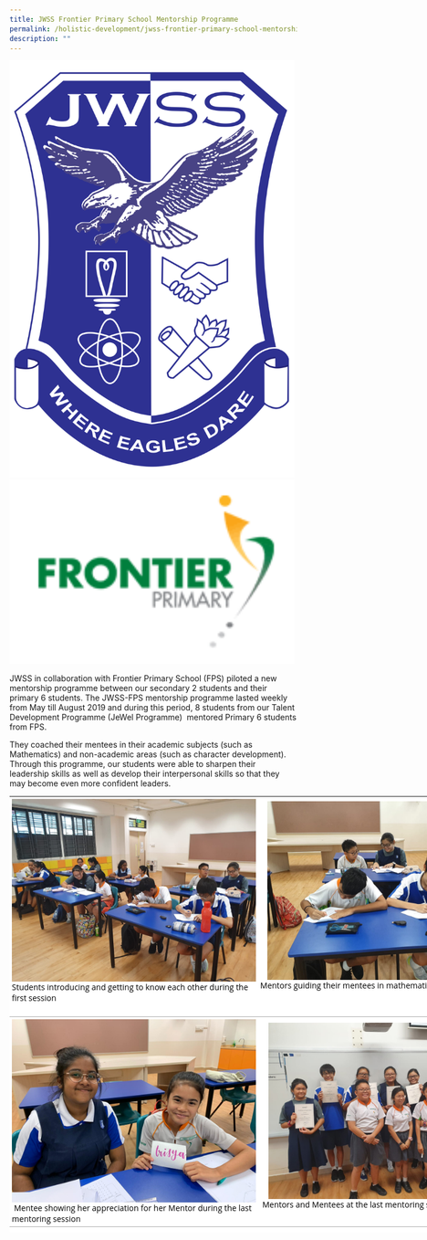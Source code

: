 ```yaml
---
title: JWSS Frontier Primary School Mentorship Programme
permalink: /holistic-development/jwss-frontier-primary-school-mentorship-programme/
description: ""
---
```

<img src="/images/JWSS%20School%20Crest.png" 
         style="width:500px"
	/>
<br>
<img src="/images/fps.png" 
         style="width:500px"
	/>
<br>


JWSS in collaboration with Frontier Primary School (FPS) piloted a new mentorship programme between our secondary 2 students and their primary 6 students. The JWSS-FPS mentorship programme lasted weekly from May till August 2019 and during this period, 8 students from our Talent Development Programme (JeWel Programme)&nbsp; mentored Primary 6 students from FPS.  

They coached their mentees in their academic subjects (such as Mathematics) and non-academic areas (such as character development). Through this programme, our students were able to sharpen their leadership skills as well as develop their interpersonal skills so that they may become even more confident leaders.

  

<table style="margin: auto; outline: 0px; padding: 0px; border-collapse: collapse; clear: both; border: none; color: rgb(0, 0, 0); font-family: &quot;Open Sans&quot;, sans-serif; font-size: 14px; font-style: normal; font-variant-ligatures: normal; font-variant-caps: normal; font-weight: 400; letter-spacing: normal; orphans: 2; text-align: left; text-transform: none; white-space: normal; widows: 2; word-spacing: 0px; -webkit-text-stroke-width: 0px; background-color: rgb(255, 255, 255); text-decoration-thickness: initial; text-decoration-style: initial; text-decoration-color: initial; width: 885.75px; height: 764px;" class="ive_eobj_center iveo_table ives_tab_simple"><tbody style="margin: 0px; outline: 0px; padding: 0px;"><tr style="margin: 0px; outline: 0px; padding: 0px;"><td style="margin: 0px; outline: 0px; padding: 4px; text-align: left; background-color: transparent; border-bottom: 1px solid rgb(170, 170, 170); color: inherit; width: 435px;"><img style="margin: auto; outline: none; padding: 0px; border: none; clear: both; display: block;" class="ive_eobj_center" alt="mentor 4.jpg" width="100%" src="/images/mentor%204.jpg">Students introducing and getting to know each other during the first session<br style="margin: 0px; outline: 0px; padding: 0px;"><br style="margin: 0px; outline: 0px; padding: 0px;"></td><td style="margin: 0px; outline: 0px; padding: 4px; text-align: left; background-color: transparent; border-bottom: 1px solid rgb(170, 170, 170); color: inherit; width: 450px;"><img style="margin: auto; outline: none; padding: 0px; border: none; clear: both; display: block; width: 418px; height: 313px;" class="ive_eobj_center" alt="mentor 5.jpg" width="100%" src="/images/mentor%205.jpg">Mentors guiding their mentees in mathematics<br style="margin: 0px; outline: 0px; padding: 0px;"><br style="margin: 0px; outline: 0px; padding: 0px;"><br style="margin: 0px; outline: 0px; padding: 0px;"></td></tr><tr style="margin: 0px; outline: 0px; padding: 0px;"><td style="margin: 0px; outline: 0px; padding: 4px; text-align: left; background-color: transparent; border-bottom: 1px solid rgb(170, 170, 170); color: inherit;"><img style="margin: auto; outline: none; padding: 0px; border: none; clear: both; display: block;" class="ive_eobj_center" alt="mentor 2.jpg" width="100%" src="/images/mentor%202.jpg">&nbsp;Mentee showing her appreciation for her Mentor during the last mentoring session<br style="margin: 0px; outline: 0px; padding: 0px;"></td><td style="margin: 0px; outline: 0px; padding: 4px; text-align: left; background-color: transparent; border-bottom: 1px solid rgb(170, 170, 170); color: inherit;"><img style="margin: auto; outline: none; padding: 0px; border: none; clear: both; display: block; width: 413px; height: 309px;" class="ive_eobj_center" alt="mentor 1.jpg" width="100%" src="/images/mentor%201.jpg">&nbsp;Mentors and Mentees at the last mentoring session<br style="margin: 0px; outline: 0px; padding: 0px;"><br style="margin: 0px; outline: 0px; padding: 0px;"></td></tr></tbody></table>